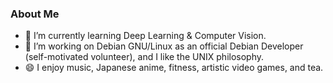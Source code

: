 ### About Me

- 🌱 I’m currently learning Deep Learning & Computer Vision.
- 🔭 I’m working on Debian GNU/Linux as an official Debian Developer (self-motivated volunteer), and I like the UNIX philosophy.
- 😄 I enjoy music, Japanese anime, fitness, artistic video games, and tea.

<!--
**cdluminate/cdluminate** is a ✨ _special_ ✨ repository because its `README.md` (this file) appears on your GitHub profile.

Here are some ideas to get you started:

- 🔭 I’m currently working on ...
- 🌱 I’m currently learning ...
- 👯 I’m looking to collaborate on ...
- 🤔 I’m looking for help with ...
- 💬 Ask me about ...
- 📫 How to reach me: ...
- 😄 Pronouns: ...
- ⚡ Fun fact: ...
-->
